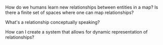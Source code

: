 How do we humans learn new relationships between entities in a map? Is there a finite set of spaces where one can map relationships?

What's a relationship conceptually speaking?

How can I create a system that allows for dynamic representation of relationships?